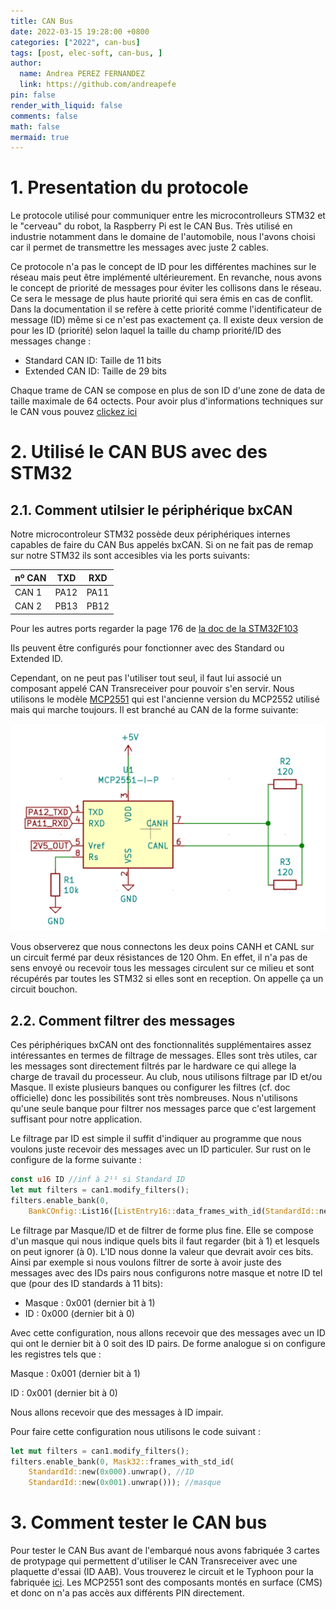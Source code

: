 ```yaml
---
title: CAN Bus 
date: 2022-03-15 19:28:00 +0800
categories: ["2022", can-bus]
tags: [post, elec-soft, can-bus, ]
author:
  name: Andrea PEREZ FERNANDEZ
  link: https://github.com/andreapefe
pin: false
render_with_liquid: false
comments: false
math: false
mermaid: true
---
```

# 1. Presentation du protocole
Le protocole utilisé pour communiquer entre les microcontrolleurs STM32 et le "cerveau" du robot, la Raspberry Pi est le CAN Bus. Très utilisé en industrie notamment dans le domaine de l'automobile, nous l'avons choisi car il permet de transmettre les messages avec juste 2 cables. 

Ce protocole n'a pas le concept de ID pour les différentes machines sur le réseau mais peut être implémenté ultérieurement. En revanche, nous avons le concept de priorité de messages pour éviter les collisons dans le réseau. Ce sera le message de plus haute priorité qui sera émis en cas de conflit. Dans la documentation il se refère à cette priorité comme l'identificateur de message (ID) même si ce n'est pas exactement ça. Il existe deux version de pour les ID (priorité) selon laquel la taille du champ priorité/ID des messages change :
- Standard CAN ID: Taille de 11 bits
- Extended CAN ID: Taille de 29 bits

Chaque trame de CAN se compose en plus de son ID d'une zone de data de taille maximale de 64 octects. Pour avoir plus d'informations techniques sur le CAN vous pouvez [clickez ici](https://www.ti.com/lit/an/sloa101b/sloa101b.pdf?ts=1633140726383&ref_url=https%253A%252F%252Fwww.google.com%252F/)

# 2. Utilisé le CAN BUS avec des STM32
## 2.1. Comment utilsier le périphérique bxCAN
Notre microcontroleur STM32 possède deux périphériques internes capables de faire du CAN Bus appelés bxCAN. Si on ne fait pas de remap sur notre STM32 ils sont accesibles via les ports suivants:

| nº CAN | TXD  | RXD  |
|--------|------|------|
| CAN 1  | PA12 | PA11 |
| CAN 2  | PB13 | PB12 |

Pour les autres ports regarder la page 176 de [la doc de la STM32F103](https://www.google.com/url?sa=t&rct=j&q=&esrc=s&source=web&cd=&cad=rja&uact=8&ved=2ahUKEwjO74XN7cj2AhWeQkEAHeoIDS8QFnoECAUQAQ&url=https%3A%2F%2Fwww.st.com%2Fresource%2Fen%2Freference_manual%2Fcd00171190-stm32f101xx-stm32f102xx-stm32f103xx-stm32f105xx-and-stm32f107xx-advanced-arm-based-32-bit-mcus-stmicroelectronics.pdf&usg=AOvVaw2kF0T1D3TzsgvgnX7fvMku)

Ils peuvent être configurés pour fonctionner avec des Standard ou Extended ID. 

Cependant, on ne peut pas l'utiliser tout seul, il faut lui associé un composant appelé CAN Transreceiver pour pouvoir s'en servir. Nous utilisons le modèle [MCP2551](https://ww1.microchip.com/downloads/en/DeviceDoc/20001667G.pdf) qui est l'ancienne version du MCP2552 utilisé mais qui marche toujours. Il est branché au CAN de la forme suivante:

![Connexions MCP2551](/assets/img/posts/CAN-bus/schema_mcp.png)

Vous observerez que nous connectons les deux poins CANH et CANL sur un circuit fermé par deux résistances de 120 Ohm. En effet, il n'a pas de sens envoyé ou recevoir tous les messages circulent sur ce milieu et sont récupérés par toutes les STM32 si elles sont en reception. On appelle ça un circuit bouchon. 

## 2.2. Comment filtrer des messages
Ces périphériques bxCAN ont des fonctionnalités supplémentaires assez intéressantes en termes de filtrage de messages. Elles sont très utiles, car les messages sont directement filtrés par le hardware ce qui allege la charge de travail du processeur. Au club, nous utilisons filtrage par ID et/ou Masque. Il existe plusieurs banques ou configurer les filtres (cf. doc officielle) donc les possibilités sont très nombreuses. Nous n'utilisons qu'une seule banque pour filtrer nos messages parce que c'est largement suffisant pour notre application. 

Le filtrage par ID est simple il suffit d'indiquer au programme que nous voulons juste recevoir des messages avec un ID particuler. Sur rust on le configure de la forme suivante :
``` rust
const u16 ID //inf à 2¹¹ si Standard ID
let mut filters = can1.modify_filters();
filters.enable_bank(0, 
    BankCOnfig::List16([ListEntry16::data_frames_with_id(StandardId::new(MY_ID).unwarp())]));
``` 
Le filtrage par Masque/ID et de filtrer de forme plus fine. Elle se compose d'un masque qui nous indique quels bits il faut regarder (bit à 1) et lesquels on peut ignorer (à 0). L'ID nous donne la valeur que devrait avoir ces bits. Ainsi par exemple si nous voulons filtrer de sorte à avoir juste des messages avec des IDs pairs nous configurons notre masque et notre ID tel que (pour des ID standards à 11 bits):
- Masque : 0x001 (dernier bit à 1)
- ID : 0x000 (dernier bit à 0)

Avec cette configuration, nous allons recevoir que des messages avec un ID qui ont le dernier bit à 0 soit des ID pairs. De forme analogue si on configure les registres tels que :

Masque : 0x001 (dernier bit à 1)

ID : 0x001 (dernier bit à 0)

Nous allons recevoir que des messages à ID impair. 

Pour faire cette configuration nous utilisons le code suivant :
```rust
let mut filters = can1.modify_filters();
filters.enable_bank(0, Mask32::frames_with_std_id(
    StandardId::new(0x000).unwrap(), //ID
    StandardId::new(0x001).unwrap())); //masque
```

# 3. Comment tester le CAN bus
Pour tester le CAN Bus avant de l'embarqué nous avons fabriquée 3 cartes de protypage qui permettent d'utiliser le CAN Transreceiver avec une plaquette d'essai (ID AAB). Vous trouverez le circuit et le Typhoon pour la fabriquée [ici](https://github.com/ClubRobotInsat/Cartes_2022/tree/master/ID_AAB_CAN_PrototypageGrand). Les MCP2551 sont des composants montés en surface (CMS) et donc on n'a pas accès aux différents PIN directement. 

